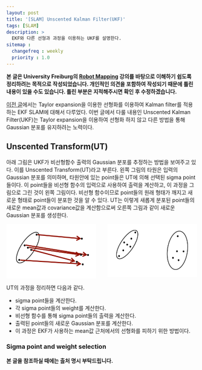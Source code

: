 ```yaml
---
layout: post
title: '[SLAM] Unscented Kalman Filter(UKF)'
tags: [SLAM]
description: >
  EKF와 다른 선형과 과정을 이용하는 UKF를 설명한다.
sitemap :
  changefreq : weekly
  priority : 1.0
---
```


**본 글은 University Freiburg의 [Robot Mapping](http://ais.informatik.uni-freiburg.de/teaching/ws13/mapping/) 강의를 바탕으로 이해하기 쉽도록 정리하려는 목적으로 작성되었습니다. 개인적인 의견을 포함하여 작성되기 때문에 틀린 내용이 있을 수도 있습니다. 틀린 부분은 지적해주시면 확인 후 수정하겠습니다.**

[이전 글](http://jinyongjeong.github.io/2017/02/16/lec05_EKF_SLAM/)에서는 Taylor expansion을 이용한 선형화를 이용하여 Kalman filter를 적용하는 EKF SLAM에 대해서 다루었다. 이번 글에서 다룰 내용인 Unscented Kalman Filter(UKF)는 Taylor expansion을 이용하여 선형화 하지 않고 다른 방법을 통해 Gaussian 분포를 유지하려는 노력이다.

## Unscented Transform(UT)

아래 그림은 UKF가 비선형함수 출력의 Gaussian 분포를 추정하는 방법을 보여주고 있다. 이를 Unscented Transform(UT)라고 부른다. 왼쪽 그림의 타원은 입력의 Gaussian 분포를 의미하며, 타원안에 있는 point들은 UT에 의해 선택된 sigma point들이다. 이 point들을 비선형 함수의 입력으로 사용하여 출력을 계산하고, 이 과정을 그림으로 그린 것이 왼쪽 그림이다. 비선형 함수이므로 point들의 원래 형태가 깨지고 새로운 형태로 point들이 분포한 것을 알 수 있다. UT는 이렇게 새롭게 분포된 point들의 새로운 mean값과 covariance값을 계산함으로써 오른쪽 그림과 같이 새로운 Gaussian 분포를 생성한다.

<div style="width:47%; float:left; margin-right:3px;">
<img align="left" src="/images/post/SLAM/lec06_UKF/sample_point.png">
</div>
<div style="width:47%; float:right;">
<img align="right" src="/images/post/SLAM/lec06_UKF/cal_gaussian.png">
</div><div style="clear:both;"></div>

UT의 과정을 정리하면 다음과 같다.

* sigma point들을 계산한다.
* 각 sigma point들의 weight를 계산한다.
* 비선형 함수를 통해 sigma point들의 출력을 계산한다.
* 출력된 point들의 새로운 Gaussian 분포를 계산한다.
* 이 과정은 EKF가 사용하는 mean값 근처에서의 선형화를 피하기 위한 방법이다.

### Sigma point and weight selection



**본 글을 참조하실 때에는 출처 명시 부탁드립니다.**
